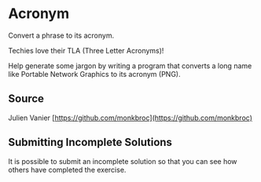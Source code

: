 # Acronym

Convert a phrase to its acronym.

Techies love their TLA (Three Letter Acronyms)!

Help generate some jargon by writing a program that converts a long name
like Portable Network Graphics to its acronym (PNG).

## Source

Julien Vanier [https://github.com/monkbroc](https://github.com/monkbroc)

## Submitting Incomplete Solutions

It is possible to submit an incomplete solution so that you can see how others have completed the exercise.
